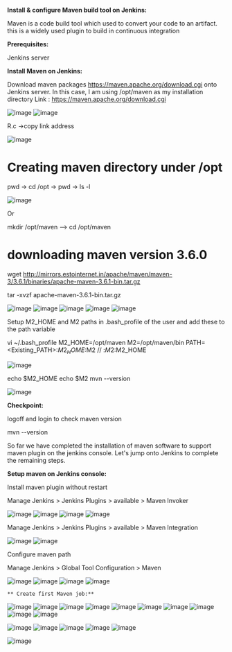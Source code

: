 **Install & configure Maven build tool on Jenkins:**

Maven is a code build tool which used to convert your code to an artifact.
this is a widely used plugin to build in continuous integration

**Prerequisites:**

Jenkins server

**Install Maven on Jenkins:**

Download maven packages https://maven.apache.org/download.cgi onto Jenkins server. In this case, I am using /opt/maven as my installation directory
Link : https://maven.apache.org/download.cgi

![image](https://user-images.githubusercontent.com/107674435/175859360-d96cf2e2-eee3-45b3-a9c7-540d6c78295c.png)
![image](https://user-images.githubusercontent.com/107674435/175859412-bd4b1a66-1c6e-4561-b54d-ec1e764808ed.png)

R.c ->copy link address

![image](https://user-images.githubusercontent.com/107674435/175859493-628457c3-4e3f-4f17-ab94-e7cbdb172504.png)

 # Creating maven directory under /opt
 
pwd -> cd /opt -> pwd -> ls -l

![image](https://user-images.githubusercontent.com/107674435/175860035-1528c53d-501d-4256-9227-0c482678969e.png)

 Or
 
 mkdir /opt/maven --> cd /opt/maven
  
 # downloading maven version 3.6.0
 
 wget http://mirrors.estointernet.in/apache/maven/maven-3/3.6.1/binaries/apache-maven-3.6.1-bin.tar.gz
 
 tar -xvzf apache-maven-3.6.1-bin.tar.gz
 
![image](https://user-images.githubusercontent.com/107674435/175860338-3d77493d-afd5-4300-bc0b-bb42e5770192.png)
![image](https://user-images.githubusercontent.com/107674435/175860387-2aede819-96b8-44a9-8061-be3efcf5d0e6.png)
![image](https://user-images.githubusercontent.com/107674435/175860614-dd321216-adcc-43d7-ab03-0b928f0d7b35.png)
![image](https://user-images.githubusercontent.com/107674435/175860642-46f23fec-b82f-4956-b659-39cada3df507.png)
![image](https://user-images.githubusercontent.com/107674435/175860672-a5638690-3d2e-453e-baea-9ce9646a606e.png)


Setup M2_HOME and M2 paths in .bash_profile of the user and add these to the path variable

vi ~/.bash_profile
M2_HOME=/opt/maven
M2=/opt/maven/bin
PATH=<Existing_PATH>:$M2_HOME:$M2 // :$M2:$M2_HOME 

![image](https://user-images.githubusercontent.com/107674435/175861938-20399f54-1b5f-4974-9947-ecb36879dc17.png)

echo $M2_HOME
echo $M2
mvn --version

![image](https://user-images.githubusercontent.com/107674435/175862288-fd778f40-edba-4834-95fd-9d77a2941d00.png)


**Checkpoint:**

logoff and login to check maven version

mvn --version

So far we have completed the installation of maven software to support maven plugin on the jenkins console. Let's jump onto Jenkins to complete the remaining steps.

**Setup maven on Jenkins console:**

Install maven plugin without restart

Manage Jenkins > Jenkins Plugins > available > Maven Invoker

![image](https://user-images.githubusercontent.com/107674435/175906559-3c91ad8b-8fdb-4ea2-b27a-0c3107dfb4fe.png)
![image](https://user-images.githubusercontent.com/107674435/175906686-99460b3c-4a6f-4b67-b8c5-81b4993741d0.png)
![image](https://user-images.githubusercontent.com/107674435/175907021-a0c5d17e-cb06-44cc-8ecc-c3394edf7366.png)
![image](https://user-images.githubusercontent.com/107674435/175907182-fb8a604a-5532-4563-9b28-08d2dd3172b8.png)

Manage Jenkins > Jenkins Plugins > available > Maven Integration

![image](https://user-images.githubusercontent.com/107674435/175908747-596c6ac2-110f-4238-adb7-2cbea5dbb0af.png)
![image](https://user-images.githubusercontent.com/107674435/175908883-63b58d9d-3897-4223-aa87-10ce52332d1c.png)

Configure maven path

Manage Jenkins > Global Tool Configuration > Maven

![image](https://user-images.githubusercontent.com/107674435/175909125-a926fd7f-d2ed-4548-b455-babc0f3696ab.png)
![image](https://user-images.githubusercontent.com/107674435/175909208-ebc9a743-a336-41c8-942e-00293149f6a9.png)
![image](https://user-images.githubusercontent.com/107674435/175909442-603a170a-79d5-441d-812d-5ed50458bb21.png)
![image](https://user-images.githubusercontent.com/107674435/175909745-92f936eb-7634-4776-bef5-4f2a50b319d9.png)

    ** Create first Maven job:**

![image](https://user-images.githubusercontent.com/107674435/175910635-d8b4646f-bd8e-419c-9b6b-809b9f7d3a80.png)
![image](https://user-images.githubusercontent.com/107674435/175911001-e0b87b7d-6d54-4f16-ab8a-0f25b0e17c06.png)
![image](https://user-images.githubusercontent.com/107674435/175912199-79f720f1-dab7-4da2-8091-e1aa4e670a43.png)
![image](https://user-images.githubusercontent.com/107674435/175912904-e5baf62f-acd3-4ff1-9856-d6be9c320e41.png)
![image](https://user-images.githubusercontent.com/107674435/175913469-a7474327-4fb6-4ab2-84f6-6e9996dffadc.png)
![image](https://user-images.githubusercontent.com/107674435/175914467-451e119c-9540-4adf-a874-1e7e24e8641c.png)
![image](https://user-images.githubusercontent.com/107674435/175914835-cdf4dc85-ffba-4611-931a-1c1ee61d7ff2.png)
![image](https://user-images.githubusercontent.com/107674435/175914927-f5372f96-dd0b-4bfe-8809-3cbdfc4d566c.png)
![image](https://user-images.githubusercontent.com/107674435/175915193-c2158d6d-e985-4876-ae41-656bcb75b2e0.png)
![image](https://user-images.githubusercontent.com/107674435/175915389-e7e8ccba-c1b9-4613-ac91-069b9c4dae68.png)

![image](https://user-images.githubusercontent.com/107674435/175917515-16640369-1818-4b7b-bfed-0f1b34880a8f.png)
![image](https://user-images.githubusercontent.com/107674435/175917587-0d3f9044-4796-45b0-a704-5d813c5b7f19.png)
![image](https://user-images.githubusercontent.com/107674435/175917672-76ef9a51-c49b-4858-b19f-783eb73faa70.png)
![image](https://user-images.githubusercontent.com/107674435/175917770-f97bd94f-6a0f-4856-8c85-5c9e85d60389.png)
![image](https://user-images.githubusercontent.com/107674435/175917902-03c2abd6-59f0-43c6-9d7f-78ba584961ca.png)

![image](https://user-images.githubusercontent.com/107674435/175951688-6c0d6bed-557e-4a90-bfdb-1f92a684afb6.png)



